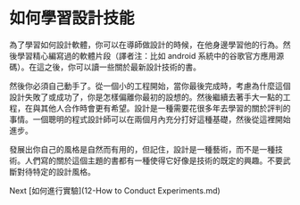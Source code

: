 # 如何學習設計技能
[//]: # (Version:1.0.0)
為了學習如何設計軟體，你可以在導師做設計的時候，在他身邊學習他的行為。然後學習精心編寫過的軟體片段（譯者注：比如 android 系統中的谷歌官方應用源碼）。在這之後，你可以讀一些關於最新設計技術的書。

然後你必須自己動手了。從一個小的工程開始，當你最後完成時，考慮為什麼這個設計失敗了或成功了，你是怎樣偏離你最初的設想的。然後繼續去著手大一點的工程，在與其他人合作時會更有希望。設計是一種需要花很多年去學習的關於評判的事情。一個聰明的程式設計師可以在兩個月內充分打好這種基礎，然後從這裡開始進步。

發展出你自己的風格是自然而有用的，但記住，設計是一種藝術，而不是一種技術。人們寫的關於這個主題的書都有一種使得它好像是技術的既定的興趣。不要武斷對待特定的設計風格。

Next [如何進行實驗](12-How to Conduct Experiments.md)
